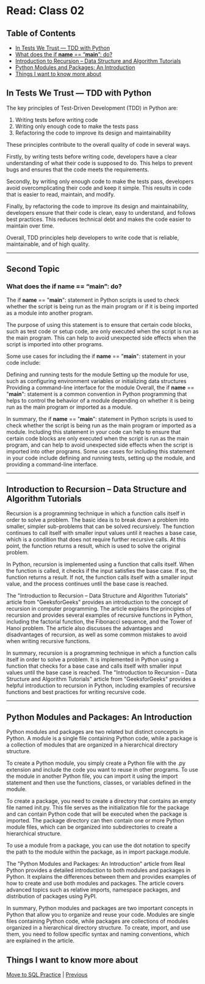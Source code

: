 # Read: Class 02

## Table of Contents

- [In Tests We Trust — TDD with Python](#in-tests-we-trust--tdd-with-python)
- [What does the if __name__ == “__main__”: do?](#second-topic)
- [Introduction to Recursion – Data Structure and Algorithm Tutorials](#introduction-to-recursion--data-structure-and-algorithm-tutorials)
- [Python Modules and Packages: An Introduction](#python-modules-and-packages-an-introduction)
- [Things I want to know more about](#things-i-want-to-know-more-about)

## In Tests We Trust — TDD with Python

The key principles of Test-Driven Development (TDD) in Python are:

1. Writing tests before writing code
2. Writing only enough code to make the tests pass
3. Refactoring the code to improve its design and maintainability

These principles contribute to the overall quality of code in several ways.

Firstly, by writing tests before writing code, developers have a clear understanding of what their code is supposed to do. This helps to prevent bugs and ensures that the code meets the requirements.

Secondly, by writing only enough code to make the tests pass, developers avoid overcomplicating their code and keep it simple. This results in code that is easier to read, maintain, and modify.

Finally, by refactoring the code to improve its design and maintainability, developers ensure that their code is clean, easy to understand, and follows best practices. This reduces technical debt and makes the code easier to maintain over time.

Overall, TDD principles help developers to write code that is reliable, maintainable, and of high quality.

___

## Second Topic

### What does the if __name__ == “__main__”: do?

The if __name__ == "__main__": statement in Python scripts is used to check whether the script is being run as the main program or if it is being imported as a module into another program.

The purpose of using this statement is to ensure that certain code blocks, such as test code or setup code, are only executed when the script is run as the main program. This can help to avoid unexpected side effects when the script is imported into other programs.

Some use cases for including the if __name__ == "__main__": statement in your code include:

Defining and running tests for the module
Setting up the module for use, such as configuring environment variables or initializing data structures
Providing a command-line interface for the module
Overall, the if __name__ == "__main__": statement is a common convention in Python programming that helps to control the behavior of a module depending on whether it is being run as the main program or imported as a module.

In summary, the if __name__ == "__main__": statement in Python scripts is used to check whether the script is being run as the main program or imported as a module. Including this statement in your code can help to ensure that certain code blocks are only executed when the script is run as the main program, and can help to avoid unexpected side effects when the script is imported into other programs. Some use cases for including this statement in your code include defining and running tests, setting up the module, and providing a command-line interface.

___

## Introduction to Recursion – Data Structure and Algorithm Tutorials

Recursion is a programming technique in which a function calls itself in order to solve a problem. The basic idea is to break down a problem into smaller, simpler sub-problems that can be solved recursively. The function continues to call itself with smaller input values until it reaches a base case, which is a condition that does not require further recursive calls. At this point, the function returns a result, which is used to solve the original problem.

In Python, recursion is implemented using a function that calls itself. When the function is called, it checks if the input satisfies the base case. If so, the function returns a result. If not, the function calls itself with a smaller input value, and the process continues until the base case is reached.

The "Introduction to Recursion – Data Structure and Algorithm Tutorials" article from "GeeksforGeeks" provides an introduction to the concept of recursion in computer programming. The article explains the principles of recursion and provides several examples of recursive functions in Python, including the factorial function, the Fibonacci sequence, and the Tower of Hanoi problem. The article also discusses the advantages and disadvantages of recursion, as well as some common mistakes to avoid when writing recursive functions.

In summary, recursion is a programming technique in which a function calls itself in order to solve a problem. It is implemented in Python using a function that checks for a base case and calls itself with smaller input values until the base case is reached. The "Introduction to Recursion – Data Structure and Algorithm Tutorials" article from "GeeksforGeeks" provides a helpful introduction to recursion in Python, including examples of recursive functions and best practices for writing recursive code.

___

## Python Modules and Packages: An Introduction

Python modules and packages are two related but distinct concepts in Python. A module is a single file containing Python code, while a package is a collection of modules that are organized in a hierarchical directory structure.

To create a Python module, you simply create a Python file with the .py extension and include the code you want to reuse in other programs. To use the module in another Python file, you can import it using the import statement and then use the functions, classes, or variables defined in the module.

To create a package, you need to create a directory that contains an empty file named init.py. This file serves as the initialization file for the package and can contain Python code that will be executed when the package is imported. The package directory can then contain one or more Python module files, which can be organized into subdirectories to create a hierarchical structure.

To use a module from a package, you can use the dot notation to specify the path to the module within the package, as in import package.module.

The "Python Modules and Packages: An Introduction" article from Real Python provides a detailed introduction to both modules and packages in Python. It explains the differences between them and provides examples of how to create and use both modules and packages. The article covers advanced topics such as relative imports, namespace packages, and distribution of packages using PyPI.

In summary, Python modules and packages are two important concepts in Python that allow you to organize and reuse your code. Modules are single files containing Python code, while packages are collections of modules organized in a hierarchical directory structure. To create, import, and use them, you need to follow specific syntax and naming conventions, which are explained in the article.

## Things I want to know more about

[Move to SQL Practice](./SQLPractice.md) | [Previous](./Class01.md)
